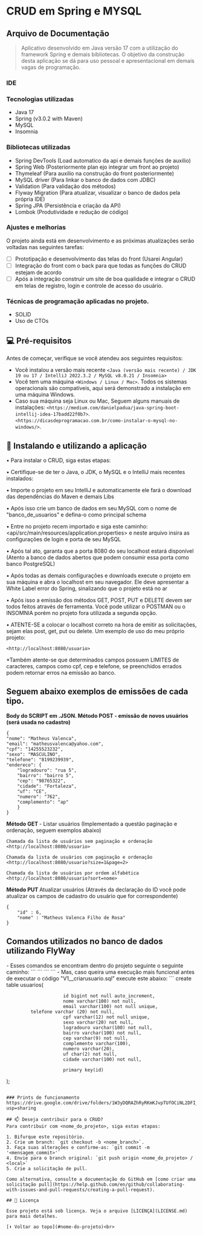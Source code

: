 <h1>CRUD em Spring e MYSQL</h1>
<h2> Arquivo de Documentação </h2>

> Aplicativo desenvolvido em Java versão 17 com a utilização do framework Spring e demais bibliotecas. O objetivo da construção desta aplicação se dá para uso pessoal e apresentacional em demais vagas de programação. 

### IDE

### Tecnologias utilizadas
- Java 17
- Spring (v3.0.2 with Maven)
- MySQL
- Insomnia

### Bibliotecas utilizadas
- Spring DevTools (Load automatico da api e demais funções de auxilio)
- Spring Web (Posteriormente plan ejo integrar um front ao projeto)
- Thymeleaf (Para auxilio na construção do front posteriormente)
- MySQL driver (Para linkar o banco de dados com JDBC)
- Validation (Para validação dos métodos)
- Flyway Migration (Para atualizar, visualizar o banco de dados pela própria IDE)
- Spring JPA (Persistência e criação da API)
- Lombok (Produtividade e redução de código)

### Ajustes e melhorias

O projeto ainda está em desenvolvimento e as próximas atualizações serão voltadas nas seguintes tarefas:

- [ ] Prototipação e desenvolvimento das telas do front (Usarei Angular)
- [ ] Integração do front com o back para que todas as funções do CRUD estejam de acordo
- [ ] Após a integração construir um site de boa qualidade e integrar o CRUD em telas de registro, login e controle de acesso do usuário.

### Técnicas de programação aplicadas no projeto.
- SOLID
- Uso de CTOs

## 💻 Pré-requisitos

Antes de começar, verifique se você atendeu aos seguintes requisitos:
* Você instalou a versão mais recente `<Java (versão mais recente) / JDK 19 ou 17 / IntelliJ 2022.3.2 / MySQL v8.0.21 / Insomnia>`
* Você tem uma máquina `<Windows / Linux / Mac>`. Todos os sistemas operacionais são compatíveis, aqui será demonstrado a instalação em uma máquina Windows.
* Caso sua máquina seja Linux ou Mac, Seguem alguns manuais de instalações: 
`<https://medium.com/danielpadua/java-spring-boot-intellij-idea-17badd22f0b7>`.
`<https://dicasdeprogramacao.com.br/como-instalar-o-mysql-no-windows/>`.

## 🚀 Instalando e utilizando a aplicação

• Para instalar o CRUD, siga estas etapas:

• Certifique-se de ter o Java, o JDK, o MySQL e o IntelliJ mais recentes instalados:

• Importe o projeto em seu IntelliJ e automaticamente ele fará o download das dependências do Maven e demais Libs

• Após isso crie um banco de dados em seu MySQL com o nome de "banco_de_usuarios" e defina-o como principal schema

• Entre no projeto recem importado e siga este caminho: <api/src/main/resources/application.properties> e neste arquivo insira as configurações de login e porta de seu MySQL

• Após tal ato, garanta que a porta 8080 do seu localhost estará disponível (Atento a banco de dados abertos que podem consumir essa porta como banco PostgreSQL)

• Após todas as demais configurações e downloads execute o projeto em sua máquina e abra o localhost em seu navegador. Ele deve apresentar a White Label error do Spring, sinalizando que o projeto está no ar

• Após isso a emissão dos métodos GET, POST, PUT e DELETE devem ser todos feitos através de ferramenta. Você pode utilizar o POSTMAN ou o INSOMNIA porém no projeto fora utilizada a segunda opção.

• ATENTE-SE a colocar o localhost correto na hora de emitir as solicitações, sejam elas post, get, put ou delete. Um exemplo de uso do meu próprio projeto: 
```
<http://localhost:8080/usuario>
```

*Também atente-se que determinados campos possuem LIMITES de caracteres, campos como cpf, cep e telefone, se preenchidos errados podem retornar erros na emissão ao banco.

<h2> <b>Seguem abaixo exemplos de emissões de cada tipo.</b> </h2>

<b> Body do SCRIPT em .JSON. Método POST - emissão de novos usuários (será usada no cadastro) </b>
```
{
"nome": "Matheus Valenca",
"email": "matheusvalenca@yahoo.com",
"cpf": "14255523232",
"sexo": "MASCULINO",
"telefone": "8199239939",
"endereco": {
    "logradouro": "rua 5",
    "bairro": "bairro 5",
    "cep": "98765322",
    "cidade": "Fortaleza",
    "uf": "CE",
    "numero": "762",
    "complemento": "ap"
    }
}
```
<b> Método GET </b> - Listar usuários (Implementado a questão paginação e ordenação, seguem exemplos abaixo)
```
Chamada da lista de usuários sem paginação e ordenação 
<http://localhost:8080/usuario> 

Chamada da lista de usuários com paginação e ordenação 
<http://localhost:8080/usuario?size=1&page=2> 

Chamada da lista de usuários por ordem alfabética
<http://localhost:8080/usuario?sort=nome> 
```
<b> Método PUT </b> Atualizar usuários (Através da declaração do ID você pode atualizar os campos de cadastro do usuário que for correspondente)
```
{
	"id" : 6,
	"nome" : "Matheus Valenca Filho de Rosa"
} 
```

<h2> Comandos utilizados no banco de dados utilizando FlyWay </h2>
- Esses comandos se encontram dentro do projeto seguinte o seguinte caminho:
```
<api/src/main/resources/db.migrations/V1__criarusuario.sql>
```
```
<api/src/main/resources/db.migrations/V2__adicionartelefone.sql>
```
- Mas, caso queira uma execução mais funcional antes de executar o código "V1__criarusuario.sql" execute este abaixo:
```
create table usuarios(

                         id bigint not null auto_increment,
                         nome varchar(100) not null,
                         email varchar(100) not null unique,
			 telefone varchar (20) not null,
                         cpf varchar(12) not null unique,
                         sexo varchar(20) not null,
                         logradouro varchar(100) not null,
                         bairro varchar(100) not null,
                         cep varchar(9) not null,
                         complemento varchar(100),
                         numero varchar(20),
                         uf char(2) not null,
                         cidade varchar(100) not null,

                         primary key(id)

);
```

### Prints de funcionamento
https://drive.google.com/drive/folders/1W3yDQRAZhRyRKmKJvpTUfOCiNL2DFI_V?usp=sharing

## 📫 Deseja contribuir para o CRUD?
Para contribuir com <nome_do_projeto>, siga estas etapas:

1. Bifurque este repositório.
2. Crie um branch: `git checkout -b <nome_branch>`.
3. Faça suas alterações e confirme-as: `git commit -m '<mensagem_commit>'`
4. Envie para o branch original: `git push origin <nome_do_projeto> / <local>`
5. Crie a solicitação de pull.

Como alternativa, consulte a documentação do GitHub em [como criar uma solicitação pull](https://help.github.com/en/github/collaborating-with-issues-and-pull-requests/creating-a-pull-request).

## 📝 Licença

Esse projeto está sob licença. Veja o arquivo [LICENÇA](LICENSE.md) para mais detalhes.

[⬆ Voltar ao topo](#nome-do-projeto)<br>
